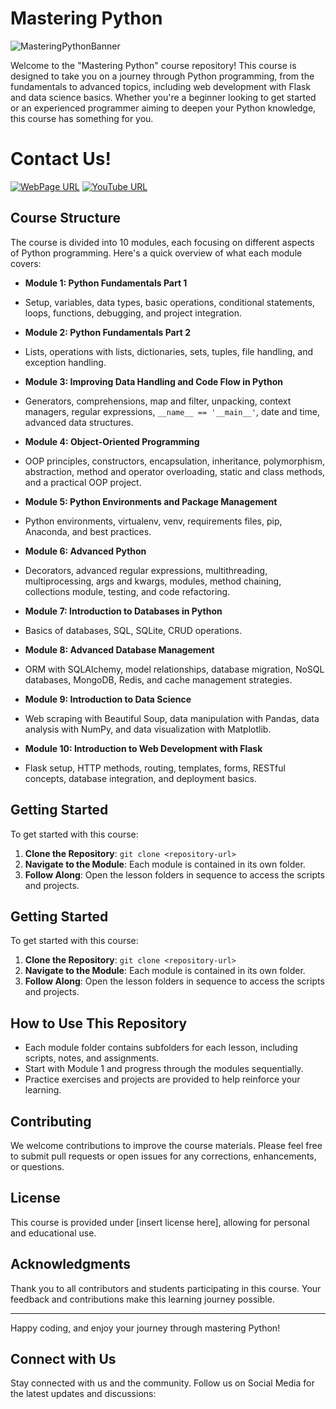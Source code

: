 # Mastering Python

![MasteringPythonBanner](https://github.com/dreamcode-academy/mastering-python/assets/61909582/2cc2efda-832c-426d-9314-c71a23c3d5a9)

Welcome to the "Mastering Python" course repository! This course is designed to take you on a journey through Python programming, from the fundamentals to advanced topics, including web development with Flask and data science basics. Whether you're a beginner looking to get started or an experienced programmer aiming to deepen your Python knowledge, this course has something for you.

# Contact Us!
[![WebPage URL](https://uploads-ssl.webflow.com/5e68fbd416b15abbebfc4b33/5f5fd942475eb561b033574e_Logo.svg)](https://www.dreamcode.io/) [![YouTube URL](https://img.icons8.com/color/48/000000/youtube-play.png)](https://youtube.com/your-youtube-channel)

## Course Structure

The course is divided into  10 modules, each focusing on different aspects of Python programming. Here's a quick overview of what each module covers:

- **Module 1: Python Fundamentals Part 1**
 - Setup, variables, data types, basic operations, conditional statements, loops, functions, debugging, and project integration.

- **Module 2: Python Fundamentals Part 2**
 - Lists, operations with lists, dictionaries, sets, tuples, file handling, and exception handling.

- **Module 3: Improving Data Handling and Code Flow in Python**
 - Generators, comprehensions, map and filter, unpacking, context managers, regular expressions, `__name__ == '__main__'`, date and time, advanced data structures.

- **Module 4: Object-Oriented Programming**
 - OOP principles, constructors, encapsulation, inheritance, polymorphism, abstraction, method and operator overloading, static and class methods, and a practical OOP project.

- **Module 5: Python Environments and Package Management**
 - Python environments, virtualenv, venv, requirements files, pip, Anaconda, and best practices.

- **Module 6: Advanced Python**
 - Decorators, advanced regular expressions, multithreading, multiprocessing, args and kwargs, modules, method chaining, collections module, testing, and code refactoring.

- **Module 7: Introduction to Databases in Python**
 - Basics of databases, SQL, SQLite, CRUD operations.

- **Module 8: Advanced Database Management**
 - ORM with SQLAlchemy, model relationships, database migration, NoSQL databases, MongoDB, Redis, and cache management strategies.

- **Module 9: Introduction to Data Science**
 - Web scraping with Beautiful Soup, data manipulation with Pandas, data analysis with NumPy, and data visualization with Matplotlib.

- **Module 10: Introduction to Web Development with Flask**
 - Flask setup, HTTP methods, routing, templates, forms, RESTful concepts, database integration, and deployment basics.

## Getting Started

To get started with this course:

1. **Clone the Repository**: `git clone <repository-url>`
2. **Navigate to the Module**: Each module is contained in its own folder.
3. **Follow Along**: Open the lesson folders in sequence to access the scripts and projects.


## Getting Started

To get started with this course:

1. **Clone the Repository**: `git clone <repository-url>`
2. **Navigate to the Module**: Each module is contained in its own folder.
3. **Follow Along**: Open the lesson folders in sequence to access the scripts and projects.


## How to Use This Repository

- Each module folder contains subfolders for each lesson, including scripts, notes, and assignments.
- Start with Module  1 and progress through the modules sequentially.
- Practice exercises and projects are provided to help reinforce your learning.

## Contributing

We welcome contributions to improve the course materials. Please feel free to submit pull requests or open issues for any corrections, enhancements, or questions.

## License

This course is provided under [insert license here], allowing for personal and educational use.

## Acknowledgments

Thank you to all contributors and students participating in this course. Your feedback and contributions make this learning journey possible.

---

Happy coding, and enjoy your journey through mastering Python!


## Connect with Us

Stay connected with us and the community. Follow us on Social Media for the latest updates and discussions:



